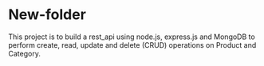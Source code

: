 # New-folder
 This project is to build a rest_api using node.js, express.js and MongoDB to perform create, read, update and delete (CRUD)  operations on Product and Category.
